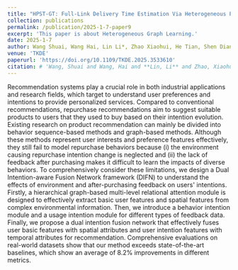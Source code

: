 ```yaml
---
title: "HPST-GT: Full-Link Delivery Time Estimation Via Heterogeneous Periodic Spatial-Temporal Graph Transformer."
collection: publications
permalink: /publication/2025-1-7-paper9
excerpt: 'This paper is about Heterogeneous Graph Learning.'
date: 2025-1-7
author: Wang Shuai, Wang Hai, Lin Li*, Zhao Xiaohui, He Tian, Shen Dian and Xi Wei
venue: 'TKDE'
paperurl: 'https://doi.org/10.1109/TKDE.2025.3533610'
citation: # 'Wang, Shuai and Wang, Hai and **Lin, Li** and Zhao, Xiaohui and He, Tian and Shen, Dian and Xi, Wei; IEEE Transactions on Knowledge and Data Engineering;https://doi.org/10.1109/TKDE.2025.3533610'
---
```


Recommendation systems play a crucial role in both industrial applications and research fields, which target to understand user preferences and intentions to provide personalized services. Compared to conventional recommendations, repurchase recommendations aim to suggest suitable products to users that they used to buy based on their intention evolution. Existing research on product recommendation can mainly be divided into behavior sequence-based methods and graph-based methods. Although these methods represent user interests and preference features effectively, they still fail to model repurchase behaviors because (i) the environment causing repurchase intention change is neglected and (ii) the lack of feedback after purchasing makes it difficult to learn the impacts of diverse behaviors. To comprehensively consider these limitations, we design a Dual Intention-aware Fusion Network framework (DIFN) to understand the effects of environment and after-purchasing feedback on users' intentions. Firstly, a hierarchical graph-based multi-level relational attention module is designed to effectively extract basic user features and spatial features from complex environmental information. Then, we introduce a behavior intention module and a usage intention module for different types of feedback data. Finally, we propose a dual intention fusion network that effectively fuses user basic features with spatial attributes and user intention features with temporal attributes for recommendation. Comprehensive evaluations on real-world datasets show that our method exceeds state-of-the-art baselines, which show an average of 8.2\% improvements in different metrics.